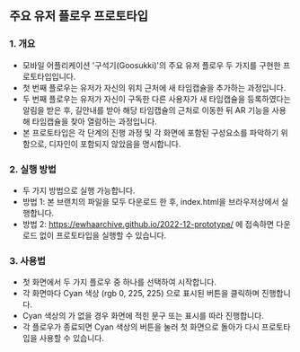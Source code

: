 ## 주요 유저 플로우 프로토타입
### 1. 개요
- 모바일 어플리케이션 '구석기(Goosukki)'의 주요 유저 플로우 두 가지를 구현한 프로토타입입니다.
- 첫 번째 플로우는 유저가 자신의 위치 근처에 새 타임캡슐을 추가하는 과정입니다.
- 두 번째 플로우는 유저가 자신이 구독한 다른 사용자가 새 타임캡슐을 등록하였다는 알림을 받은 후, 길안내를 받아 해당 타임캡슐의 근처로 이동한 뒤 AR 기능을 사용해 타임캡슐을 찾아 열람하는 과정입니다.
- 본 프로토타입은 각 단계의 진행 과정 및 각 화면에 포함된 구성요소를 파악하기 위함으로, 디자인이 포함되지 않았음을 명시합니다.

### 2. 실행 방법
- 두 가지 방법으로 실행 가능합니다.
- 방법 1: 본 브랜치의 파일을 모두 다운로드 한 후, index.html을 브라우저상에서 실행합니다.
- 방법 2: https://ewhaarchive.github.io/2022-12-prototype/ 에 접속하면 다운로드 없이 프로토타입을 실행할 수 있습니다.

### 3. 사용법
- 첫 화면에서 두 가지 플로우 중 하나를 선택하여 시작합니다.
- 각 화면마다 Cyan 색상 (rgb 0, 225, 225) 으로 표시된 버튼을 클릭하며 진행합니다.
- Cyan 색상의 가 없을 경우 화면에 적힌 문구 또는 표시를 따라 진행합니다.
- 각 플로우가 종료되면 Cyan 색상의 버튼을 눌러 첫 화면으로 돌아가 다시 프로토타입을 사용할 수 있습니다.
